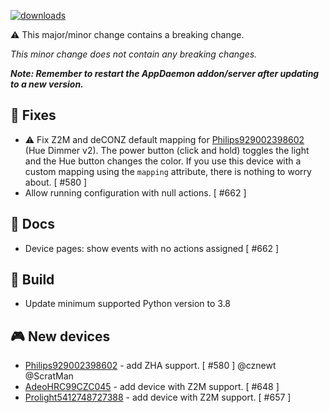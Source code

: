 [![downloads](https://img.shields.io/github/downloads/xaviml/controllerx/VERSION_TAG/total?style=for-the-badge)](http://github.com/xaviml/controllerx/releases/VERSION_TAG)

:warning: This major/minor change contains a breaking change.

_This minor change does not contain any breaking changes._

**_Note: Remember to restart the AppDaemon addon/server after updating to a new version._**

<!--
## :pencil2: Features
-->

## :hammer: Fixes

- :warning: Fix Z2M and deCONZ default mapping for [Philips929002398602](https://BASE_URL/controllerx/controllers/Philips929002398602) (Hue Dimmer v2). The power button (click and hold) toggles the light and the Hue button changes the color. If you use this device with a custom mapping using the `mapping` attribute, there is nothing to worry about. [ #580 ]
- Allow running configuration with null actions. [ #662 ]

<!--
## :clock2: Performance
-->

## :scroll: Docs

- Device pages: show events with no actions assigned [ #662 ]

## :wrench: Build

- Update minimum supported Python version to 3.8

## :video_game: New devices

- [Philips929002398602](https://BASE_URL/controllerx/controllers/Philips929002398602) - add ZHA support. [ #580 ] @cznewt @ScratMan
- [AdeoHRC99CZC045](https://BASE_URL/controllerx/controllers/AdeoHRC99CZC045) - add device with Z2M support. [ #648 ]
- [Prolight5412748727388](https://BASE_URL/controllerx/controllers/Prolight5412748727388) - add device with Z2M support. [ #657 ]
